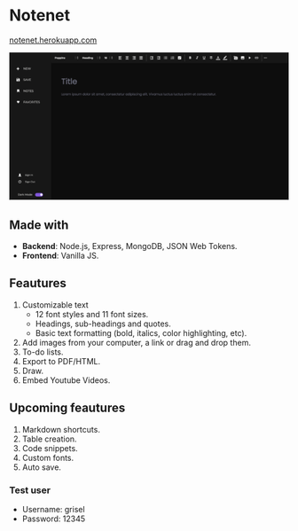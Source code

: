 # Notenet
[notenet.herokuapp.com](https://notenet.herokuapp.com)

![Preview](https://github.com/GriselSanchez/readme-files/blob/main/notenet-preview.png)

## Made with
* **Backend**: Node.js, Express, MongoDB, JSON Web Tokens.
* **Frontend**: Vanilla JS.

## Feautures

1. Customizable text
   * 12 font styles and 11 font sizes.
   * Headings, sub-headings and quotes.
   * Basic text formatting (bold, italics, color highlighting, etc).
2. Add images from your computer, a link or drag and drop them.
3. To-do lists.
4. Export to PDF/HTML.
5. Draw.
6. Embed Youtube Videos.

## Upcoming feautures

1. Markdown shortcuts.
2. Table creation.
3. Code snippets.
4. Custom fonts.
5. Auto save.

### Test user
* Username: grisel
* Password: 12345

